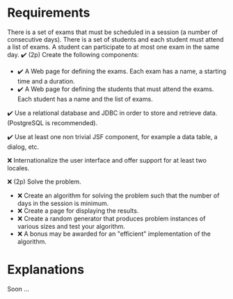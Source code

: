 # Requirements


There is a set of exams that must be scheduled in a session (a number of consecutive days). 
There is a set of students and each student must attend a list of exams. A student can participate to at most one exam in the same day.
✔️ (2p) Create the following components:
- ✔️ A Web page for defining the exams. Each exam has a name, a starting time and a duration.
- ✔️ A Web page for defining the students that must attend the exams. Each student has a name and the list of exams.


✔️ Use a relational database and JDBC in order to store and retrieve data. (PostgreSQL is recommended).

✔️ Use at least one non trivial JSF component, for example a data table, a dialog, etc.

❌ Internationalize the user interface and offer support for at least two locales.


❌ (2p) Solve the problem.
- ❌ Create an algorithm for solving the problem such that the number of days in the session is minimum.
- ❌ Create a page for displaying the results.
- ❌ Create a random generator that produces problem instances of various sizes and test your algorithm.
- ❌ A bonus may be awarded for an "efficient" implementation of the algorithm.

# Explanations

Soon ...
